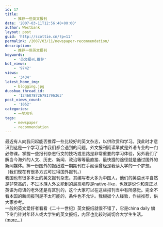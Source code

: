 ```yaml
---
id: 17
title:
    - 推荐一些英文报刊
date: '2007-03-11T12:56:40+00:00'
author: Westbank
layout: post
guid: 'http://scottie.cn/?p=11'
permalink: /2007/03/11/newspaper-recommendation/
description:
    - 推荐一些英文报刊
keywords:
    - '英文报刊,推荐'
bot_views:
    - '9742'
views:
    - '3434'
latest_home_img:
    - blogging.jpg
duoshuo_thread_id:
    - '1246078726781796363'
post_views_count:
    - '1052'
categories:
    - 一地鸡毛
tags:
    - newspaper
    - recommendation
---
```


最近有人向我问起能否推荐一些比较好的英文杂志，以供欣赏和学习。我此时才意识到这是一个学习当中我们都会遇到的问题。外文报刊阅读早就是外语专业的一门必修课。掌握一些报刊杂志行文的技巧或思路是非常重要的学习体验，另外我们了解当今海外的人文、历史、新闻、政治等等最直接、最快捷的途径就是通过国外的新闻媒体。捧一份国外的报纸或一期期刊在手阅读曾经是我读大学的一个梦想。（我们现在有很多方式可过得国外报刊。）  
我国也有很多本土的英文报刊杂志，其编写者大多为中国人，他们的英语水平自然是非常高的，不过本族人外文能到的最高境界是native-like，也就是说你和真正以英语为母语的老外还是有区别的，这个大家可以在这些报刊当中有所感觉。完全不看本国的新闻报刊是不太可能的，条件也不允许。我根据个人经验，作些推荐，供大家参考。  
一般的英文爱好者看看《二十一世纪》英文报纸就很不错了，它是china daily 旗下专门针对年轻人或大学生的英文报纸，内容也比较时尚切合大学生生活。  
[<span aria-label="Continue reading 推荐一些英文报刊">(more…)</span>](http://farbank.net/2007/03/11/newspaper-recommendation/#more-17)